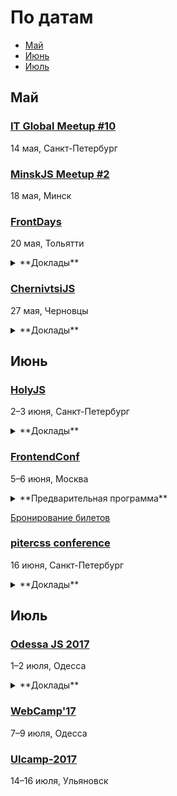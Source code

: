# По датам

- [Май](#Май)
- [Июнь](#Июнь)
- [Июль](#Июль)

## Май

### [IT Global Meetup #10](http://piter-united.ru/itgm10/)

14 мая, Санкт-Петербург

### [MinskJS Meetup #2](https://www.facebook.com/MinskJS)

18 мая, Минск

### [FrontDays](https://frontdays.ru)

20 мая, Тольятти

<details>
  <summary>**Доклады**</summary>

  - «Идем к синхронному flow в асинхронном мире node.js», Павлов Александр (AndersenLab)
  - «Деоптимизация JavaScript», Игорь Лобанов (OneTwoTrip)
  - «Мист. Сервис для работы с Apache Spark», Леонид Блохин (pache Spark)
  - «REACTивные терминалы оплаты. Да, так тоже можно!», Дмитрий Тупалов (Tyme.ru)
  - «Погружение в Service Worker», Олег Наянов (DZ Systems)
  - «Как мы уменьшили время релиза с 4 месяцев до 30 минут», Алексей Букин (Альфа-лаборатория)
  - «Прогрессивные методы ускорения», Артём Белов (Право.ру)
  - «λ в js без фанатизма», Михаил Синяков, (X-Card)
  - «В поисках утерянных полимеров», Влад Минаев (Haulmont)
  - «CSS-методологии от О до Б», Алексей Охрименко (IPONWEB)
  - «Оптимизация React приложений: сокращаем рендеры и не только», Дмитрий Васюк (RedMadRobot)
  - «Регрессионное тестирование верстки скриншотами с помощью gemini», Сергей Савельев (Яндекс)
  - «Весна. Время почистить код!», Виталий Потапов (Яндекс)
  - «Оптимизация сборки Webpack», Алексей Иванов (Evil Martians)
  - «Как подружить дизайнеров с разработчиками? Прототипирование на основе WebComponents», Виталий Грин (Альфа Лаборатория)
  - «AMP для e-comerce и журналистики», Игорь Шеко (Voximplant)
</details>

### [ChernivtsiJS](http://chernivtsi.js.org/)

27 мая, Черновцы

<details>
  <summary>**Доклады**</summary>

  - «Peg.js and writing custom grammar parser», Oleksandr Lapshin (Rails Reactor)
  - «Bootstrap: как правильно и что нового в 4-ке», Ihor Zenich (EPAM)
  - «Мобильные приложения на JS. Как, зачем, почему бы и нет?», Volodymyr Stelmakh (Hell Yeah LLC)
  - «Secret Topic», Roman Liutikov (Attendify)
  - «How to keep node_modules huge with Babel», Artem Yavorsky (Hell Yeah LLC)
  - «Styles in the world of components», Kyrylo Yakovenko (CleverCrew)
  - «Secret Topic», Tanya Sakharova (MobiDev)
  - «Програмування мікроконтроллерів на JavaScript», Andrew Kostetskyi (ASD Team)
  - «A word on Regular Expressions», Aleksey Shvayka (Hell Yeah LLC)
</details>

## Июнь

### [HolyJS](https://holyjs-piter.ru)

2–3 июня, Санкт-Петербург

<details>
  <summary>**Доклады**</summary>

  - «Forgotten funky functions», Jakob Mattson
  - «Переносим существующее web-приложение в виртуальную реальность», Денис Радин
  - «Зависимости в компонентном вебе, сделанные правильно», Владимир Гриненко
  - «Down the Rabbit Hole: JavaScript in Wonderland», Claudia Hernández
  - «Functional Programming in JS: What? Why? How?», Anjana Vakil
  - «Typing, Goto There and Back Again», Douglas Crockford
  - «The Post JavaScript Apocalypse», Douglas Crockford
  - «Rendering performance from the ground up», Martin Splitt (Archilogic)
  - «JS UX: Writing code for humans», Lea Verou
  - «The Hitchhiker's Guide to the Serverless Galaxy», Slobodan Stojanovic
</details>

### [FrontendConf](http://frontendconf.ru/)

5–6 июня, Москва  

<details>
  <summary>**Предварительная программа**</summary>

  - Секция «Инструменты»
    - «React на стероидах», Владимир Гриненко (Яндекс)
    - «Ваш CSS нас не устраивает, мы придумаем свой», Роман Прудников (2ГИС)
    - «Бешеные псы: Angular 2 vs React», Евгений Гусев (Wrike)
    - «Юзабилити, конверсии и SEO для Frontend», Тарас Гуща (Seo.Ua)
    - «Рефакторинг клиентского кода или как отрефакторить миллион строк кода и не сойти с ума», Алексей Золотых (Wrike)
    - «React native на практике: от идеи до приложения», Павел Кондратенко (Rambler&Co)
    - «Паразитируем на React-экосистеме (Angular 2+)», Алексей Охрименко (IPONWEB)
    - «Как создать компонент, которым все захотят пользоваться», Виктор Русакович (GP Solutions)
    - «Возвращаем фронтенд на сервер с Korolev», Алексей Фомкин (Data Monsters)
    - «Документация REST API», Артём Кузвесов (Ideco)

  - Секция «Адаптация»
    - «Адаптивная верстка 5 лет спустя», Сергей Кузнецов (AGIMA)
    - «Как мы запустили offline-версию сайта RG.RU», Алексей Чернышев (Российская Газета)
    - «Как технология AMP HTML ускоряет сайты и повышает бизнес-метрики», Артём Цымпов (eski.mobi)
    - «Адаптивный сайт. Как грамотно сделать муху из слона и слона из мухи», Дмитрий Шагаров (Tutmee Agency)

  [Полный список докладов на рассмотрении](http://frontendconf.ru/2017/abstracts/)
</details>

[Бронирование билетов](http://conf.ontico.ru/conference/join/frontend_conf_2017.html)

### [pitercss conference](https://pitercss.com/)

16 июня, Санкт-Петербург

<details>
  <summary>**Доклады**</summary>

  - «Paint the web with CSS. On creating art with code», Eva Lettner (ChillBill)
  - «Creating Magic With Houdini», Patrick Kettner (Microsoft)
</details>

## Июль

### [Odessa JS 2017](https://odessajs.org/)

1–2 июля, Одесса

<details>
  <summary>**Доклады**</summary>

  - «Progressive Web Apps или как сделать веб-приложение ближе к нативному», Тимофей Лавренюк
  - «Троянская война: SinonJS», Александра Калинина
  - «Component-Driven Development», Кожухаренко Николай
  - «Понимание Vim», Бойко Виктор
  - «Dart... жив?», Гусев Евгений
  - «Use cases of Node.js Streams», Andrii Shumada
  - «Как правильно думать», Oleksiy Pletnov
  - «Reactive State Management with Focal», Григорий Шехет
</details>

### [WebCamp'17](http://webcamp.in.ua)

7–9 июля, Одесса

### [Ulcamp-2017](https://2017.ulcamp.ru/)

14–16 июля, Ульяновск
